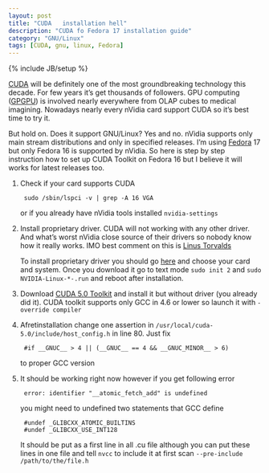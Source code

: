 ```yaml
---
layout: post
title: "CUDA   installation hell"
description: "CUDA fo Fedora 17 installation guide"
category: "GNU/Linux" 
tags: [CUDA, gnu, linux, Fedora]
---
```

{% include JB/setup %} 	 


[CUDA](http://www.nvidia.pl/object/cuda_home_new_pl.html) will be definitely one of the most groundbreaking technology this decade. For few years it’s get thousands of followers. GPU computing ([GPGPU](http://en.wikipedia.org/wiki/GPGPU)) is involved nearly everywhere from OLAP cubes to medical imagining. Nowadays nearly every nVidia card support CUDA so it’s best time to try it.


But hold on. Does it support GNU/Linux? Yes and no. nVidia supports only main stream distributions and only in specified releases. I’m using [Fedora](http://fedoraproject.org/pl/) 17 but only Fedora 16 is supported by nVidia. So here is step by step instruction how to set up CUDA Toolkit on Fedora 16 but I believe it will works for latest releases too.


1. Check if your card supports CUDA

		sudo /sbin/lspci -v | grep -A 16 VGA

	or if you already have nVidia tools installed `nvidia-settings`

2. Install proprietary driver. CUDA will not working with any other driver. And what’s worst nVidia close source of their drivers so nobody know how it really works. IMO best comment on this is [Linus Torvalds](http://youtu.be/IVpOyKCNZYw?t=1m45s)

	To install proprietary driver you should go [here](http://www.geforce.com/drivers) and choose your card and system. Once you download it go to text mode `sudo init 2` and `sudo NVIDIA-Linux-*-.run` and reboot after installation.

3. Download [CUDA 5.0 Toolkit](https://developer.nvidia.com/cuda-downloads) and install it but without driver (you already did it). CUDA toolkit supports only GCC in 4.6 or lower so launch it with `-override compiler`

4. Afretinstallation change one assertion in `/usr/local/cuda-5.0/include/host_config.h` in line 80. Just fix

		#if __GNUC__ > 4 || (__GNUC__ == 4 && __GNUC_MINOR__ > 6)

	to proper GCC version	

5. It should be working right now however if you get following error

		error: identifier "__atomic_fetch_add" is undefined

	you might need to undefined two statements that GCC define

		#undef _GLIBCXX_ATOMIC_BUILTINS
		#undef _GLIBCXX_USE_INT128


	It should be put as a first line in all .cu file although you can put these lines in one  file and tell `nvcc` to include it at first scan `--pre-include /path/to/the/file.h`
